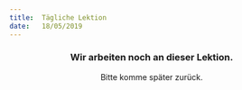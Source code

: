 ```yaml
---
title:  Tägliche Lektion
date:   18/05/2019
---
```


### <center>Wir arbeiten noch an dieser Lektion.</center>
<center>Bitte komme später zurück.</center>